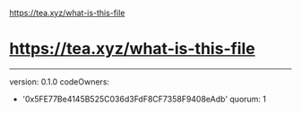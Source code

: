 https://tea.xyz/what-is-this-file
# https://tea.xyz/what-is-this-file
---
version: 0.1.0
codeOwners:
  - '0x5FE77Be4145B525C036d3FdF8CF7358F9408eAdb'
quorum: 1
